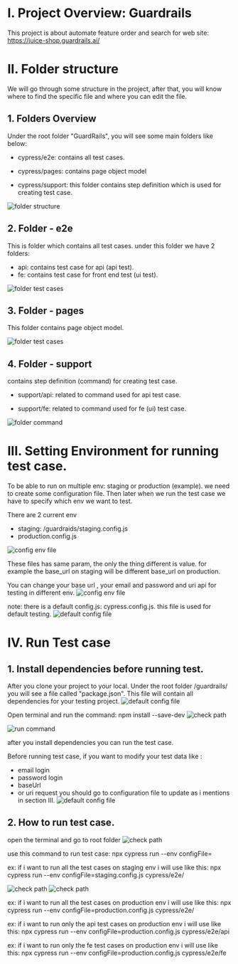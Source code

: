 # I. Project Overview: Guardrails
This project is about automate feature order and search for web site: https://juice-shop.guardrails.ai/


# II. Folder structure
We will go through some structure in the project, after that, you will know where to find the specific file and where you can edit the file.


## 1. Folders Overview
Under the root folder "GuardRails", you will see some main folders like below:
+ cypress/e2e: contains all test cases.

+ cypress/pages: contains page object model

+ cypress/support: this folder contains step definition which is used for creating test case.


![folder structure](./images/img1.png )

## 2. Folder - e2e
This is folder which contains all test cases. under this folder we have 2 folders:
+ api: contains test case for api (api test).
+ fe: contains test case for front end test (ui test).

![folder test cases](./images/img2.png )

## 3. Folder - pages
This folder contains page object model.

![folder test cases](./images/img3.png )


## 4. Folder - support
contains step definition (command) for creating test case.

+ support/api: related to command used for api test case.

+ support/fe: related to command used for fe (ui) test case.


![folder command](./images/img4.png )


# III. Setting Environment for running test case.
To be able to run on multiple env: staging or production (example). we need to create some configuration file. Then later when we run the test case we have to specify which env we want to test.

There are 2 current env
+ staging: /guardraids/staging.config.js
+ production.config.js

![config env file](./images/img5.png )

These files has same param, the only the thing different is value. for example the base_url on staging will be different base_url on production.

You can change your base url , your email and password and uri api for testing in different env.
![config env file](./images/img6.png )

note: there is a default config.js: cypress.config.js. this file is used for default testing.
![default config file](./images/img7.png )

# IV. Run Test case
## 1. Install dependencies before running test.
After you clone your project to your local. Under the root folder /guardrails/ you will see a file called "package.json". This file will contain all dependencies for your testing project.
![default config file](./images/img8.png )

Open terminal and run the command: npm install --save-dev
![check path](./images/img9.png )

![run command](./images/img10.png )

after you install dependencies you can run the test case.

Before running test case, if you want to modify your test data like :
+ email login
+ password login
+ baseUrl
+ or uri request
you should go to configuration file to update as i mentions in section III.
![default config file](./images/img7.png )

## 2. How to run test case.
open the terminal and go to root folder
![check path](./images/img9.png )

use this command to run test case: npx cypress run --env configFile=<configuration env file> <location of test case>

ex: if i want to run all the test cases on staging env i will use like this: npx cypress run --env configFile=staging.config.js cypress/e2e/

![check path](./images/img11.png )
![check path](./images/img12.png )

ex: if i want to run all the test cases on production env i will use like this: npx cypress run --env configFile=production.config.js cypress/e2e/

ex: if i want to run only the api test cases on production env i will use like this: npx cypress run --env configFile=production.config.js cypress/e2e/api

ex: if i want to run only the fe test cases on production env i will use like this: npx cypress run --env configFile=production.config.js cypress/e2e/fe
